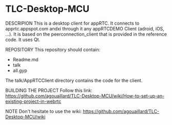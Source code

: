 TLC-Desktop-MCU
===============

DESCRIPION
This is a desktop client for appRTC. It connects to apprtc.appspot.com andxi
 through it any appRTCDEMO Client (adroid, iOS, ...). It is based on the
 peerconnection_client that is provided in the reference code. It uses Qt.

REPOSITORY
This repository should contain:
* Readme.md
* talk
* all.gyp

The talk/AppRTCClient directory contains the code for the client.

BUILDING THE PROJECT
Follow this link: https://github.com/agouaillard/TLC-Desktop-MCU/wiki/How-to-set-up-an-existing-project-in-webrtc

NOTE
Don't hesitate to use the wiki: https://github.com/agouaillard/TLC-Desktop-MCU/wiki
